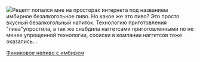 <!--2025-05-08 14:41:09-->
<div class="yb">
  <div class="rss povarenok"><a href="https://www.povarenok.ru/recipes/show/182604/"><img src="https://www.povarenok.ru/data/cache/2025may/08/56/3174822_62125-640x480.jpg"></a>Рецепт попался мне на просторах интернета под названием имбирное безалкогольное пиво. Но какое же это пиво? Это просто вкусный безалкогольный напиток. Технологию приготовления &quot;пива&quot;упростила, а так же снабдила наггетсами приготовленными по не менее упрощенной технологии, сосиски в компании наггетсов тоже оказались... <p class="titl"><a href="https://www.povarenok.ru/recipes/show/182604/">Финиковое непиво с имбирем</a></p></div>
</div>
